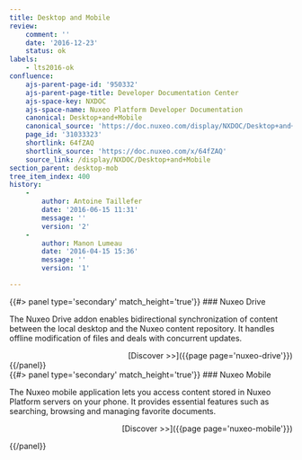 ```yaml
---
title: Desktop and Mobile
review:
    comment: ''
    date: '2016-12-23'
    status: ok
labels:
    - lts2016-ok
confluence:
    ajs-parent-page-id: '950332'
    ajs-parent-page-title: Developer Documentation Center
    ajs-space-key: NXDOC
    ajs-space-name: Nuxeo Platform Developer Documentation
    canonical: Desktop+and+Mobile
    canonical_source: 'https://doc.nuxeo.com/display/NXDOC/Desktop+and+Mobile'
    page_id: '31033323'
    shortlink: 64fZAQ
    shortlink_source: 'https://doc.nuxeo.com/x/64fZAQ'
    source_link: /display/NXDOC/Desktop+and+Mobile
section_parent: desktop-mob
tree_item_index: 400
history:
    -
        author: Antoine Taillefer
        date: '2016-06-15 11:31'
        message: ''
        version: '2'
    -
        author: Manon Lumeau
        date: '2016-04-15 15:36'
        message: ''
        version: '1'

---
```

<div class="row" data-equalizer data-equalize-on="medium"><div class="column medium-6">{{#> panel type='secondary' match_height='true'}}
### Nuxeo Drive

</br>


The Nuxeo Drive addon enables bidirectional synchronization of content between the local desktop and the Nuxeo content repository. It handles offline modification of files and deals with concurrent updates.

<div align="right">[Discover >>]({{page page='nuxeo-drive'}})</div>
{{/panel}}</div><div class="column medium-6">{{#> panel type='secondary' match_height='true'}}
### Nuxeo Mobile

</br>


The Nuxeo mobile application lets you access content stored in Nuxeo Platform servers on your phone. It provides essential features such as searching, browsing and managing favorite documents.

<div align="right">[Discover >>]({{page page='nuxeo-mobile'}})</div>

{{/panel}}</div></div>
